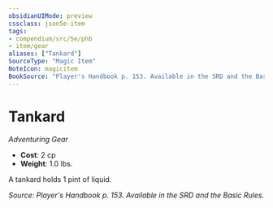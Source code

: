 ```yaml
---
obsidianUIMode: preview
cssclass: json5e-item
tags:
- compendium/src/5e/phb
- item/gear
aliases: ["Tankard"]
SourceType: "Magic Item"
NoteIcon: magicitem
BookSource: "Player's Handbook p. 153. Available in the SRD and the Basic Rules."
---
```

# Tankard
*Adventuring Gear*  

- **Cost**: 2 cp
- **Weight**: 1.0 lbs.

A tankard holds 1 pint of liquid.

*Source: Player's Handbook p. 153. Available in the SRD and the Basic Rules.*